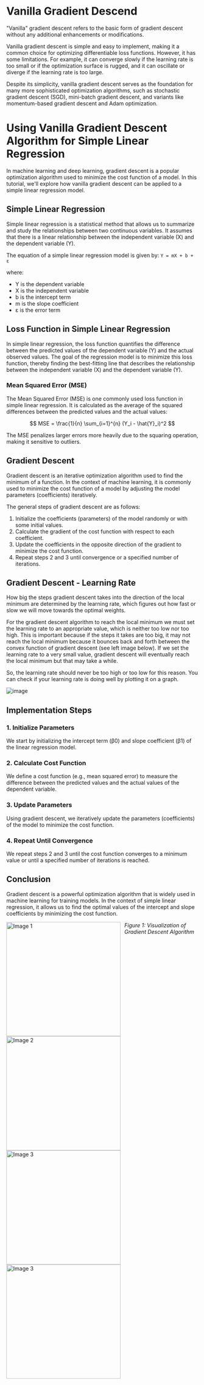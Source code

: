 # Vanilla Gradient Descend
"Vanilla" gradient descent refers to the basic form of gradient descent without any additional enhancements or modifications.

Vanilla gradient descent is simple and easy to implement, making it a common choice for optimizing differentiable loss functions. However, it has some limitations. For example, it can converge slowly if the learning rate is too small or if the optimization surface is rugged, and it can oscillate or diverge if the learning rate is too large.

Despite its simplicity, vanilla gradient descent serves as the foundation for many more sophisticated optimization algorithms, such as stochastic gradient descent (SGD), mini-batch gradient descent, and variants like momentum-based gradient descent and Adam optimization.


# Using Vanilla Gradient Descent Algorithm for Simple Linear Regression

In machine learning and deep learning, gradient descent is a popular optimization algorithm used to minimize the cost function of a model. In this tutorial, we'll explore how vanilla gradient descent can be applied to a simple linear regression model.

## Simple Linear Regression

Simple linear regression is a statistical method that allows us to summarize and study the relationships between two continuous variables. It assumes that there is a linear relationship between the independent variable (X) and the dependent variable (Y).

The equation of a simple linear regression model is given by:
`Y = mX + b + ε`


where:
- Y is the dependent variable
- X is the independent variable
- b is the intercept term
- m is the slope coefficient
- ε is the error term
## Loss Function in Simple Linear Regression

In simple linear regression, the loss function quantifies the difference between the predicted values of the dependent variable (Y) and the actual observed values. The goal of the regression model is to minimize this loss function, thereby finding the best-fitting line that describes the relationship between the independent variable (X) and the dependent variable (Y).

### Mean Squared Error (MSE)

The Mean Squared Error (MSE) is one commonly used loss function in simple linear regression. It is calculated as the average of the squared differences between the predicted values and the actual values:


$$ MSE = \frac{1}{n} \sum_{i=1}^{n} (Y_i - \hat{Y}_i)^2 $$ 



The MSE penalizes larger errors more heavily due to the squaring operation, making it sensitive to outliers.

## Gradient Descent

Gradient descent is an iterative optimization algorithm used to find the minimum of a function. In the context of machine learning, it is commonly used to minimize the cost function of a model by adjusting the model parameters (coefficients) iteratively.

The general steps of gradient descent are as follows:
1. Initialize the coefficients (parameters) of the model randomly or with some initial values.
2. Calculate the gradient of the cost function with respect to each coefficient.
3. Update the coefficients in the opposite direction of the gradient to minimize the cost function.
4. Repeat steps 2 and 3 until convergence or a specified number of iterations.

## Gradient Descent - Learning Rate

How big the steps gradient descent takes into the direction of the local minimum are determined by the learning rate, which figures out how fast or slow we will move towards the optimal weights.

For the gradient descent algorithm to reach the local minimum we must set the learning rate to an appropriate value, which is neither too low nor too high. This is important because if the steps it takes are too big, it may not reach the local minimum because it bounces back and forth between the convex function of gradient descent (see left image below). If we set the learning rate to a very small value, gradient descent will eventually reach the local minimum but that may take a while.

So, the learning rate should never be too high or too low for this reason. You can check if your learning rate is doing well by plotting it on a graph.

![image](https://i.ibb.co/JcxrpLy/0-v-DPz-Kbk0-IRE7iyd-T.jpg)
## Implementation Steps

### 1. Initialize Parameters
We start by initializing the intercept term (β0) and slope coefficient (β1) of the linear regression model.

### 2. Calculate Cost Function
We define a cost function (e.g., mean squared error) to measure the difference between the predicted values and the actual values of the dependent variable.

### 3. Update Parameters
Using gradient descent, we iteratively update the parameters (coefficients) of the model to minimize the cost function.

### 4. Repeat Until Convergence
We repeat steps 2 and 3 until the cost function converges to a minimum value or until a specified number of iterations is reached.

## Conclusion

Gradient descent is a powerful optimization algorithm that is widely used in machine learning for training models. In the context of simple linear regression, it allows us to find the optimal values of the intercept and slope coefficients by minimizing the cost function.

<!-- Replace 'image1.jpg', 'image2.jpg', and 'image3.jpg' with the actual filenames or URLs of your images -->
<img src="https://i.ibb.co/2dnSt5d/Screenshots-2024-03-11-at-11-03-59-PM.png" alt="Image 1" style="float:left; margin-right:10px;" width="300"/>
<img src="https://i.ibb.co/V3VnSg2/Screenshots-2024-03-11-at-11-04-17-PM.png" alt="Image 2" style="float:left; margin-right:10px;" width="300"/>
<img src="https://i.ibb.co/VgPSzbf/Screenshots-2024-03-11-at-11-18-30-PM.png" alt="Image 3" style="float:left; margin-right:10px;" width="300"/>
<img src="https://i.ibb.co/MR9F5rR/Screenshots-2024-03-11-at-11-04-30-PM.png" alt="Image 3" style="float:left; margin-right:10px;" width="300"/>


*Figure 1: Visualization of Gradient Descent Algorithm*
